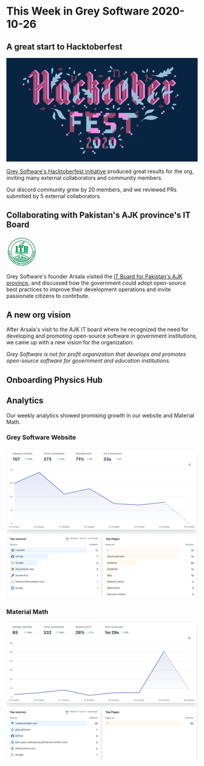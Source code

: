 # This Week in Grey Software 2020-10-26

## A great start to Hacktoberfest

![Hacktoberfest](./hacktoberfest.png)

[Grey Software's Hacktoberfest initiative](https://grey.software/hacktoberfest)
produced great results for the org, inviting many external collaborators and
community members.

Our discord community grew by 20 members, and we reviewed PRs submitted by 5
external collaborators.

## Collaborating with Pakistan's AJK province's IT Board

![AJK IT Board](./itb_logo.jpg)

Grey Software's founder Arsala visited the
[IT Board for Pakistan's AJK province](https://itb.ajk.gov.pk/), and discussed
how the government could adopt open-source best practices to improve their
development operations and invite passionate citizens to contirbute.

## A new org vision

After Arsala's visit to the AJK IT board where he recognized the need for
developing and promoting open-source software in government institutions, we
came up with a new vision for the organization:

_Grey Software is not for profit organization that develops and promotes
open-source software for government and education institutions._

## Onboarding Physics Hub

## Analytics

Our weekly analytics showed promising growth in our website and Material Math.

### Grey Software Website

![Grey Software Website Analytics](./analytics-grey-software.png)

### Material Math

![Material Math Analytics](./analytics-material-math.png)
